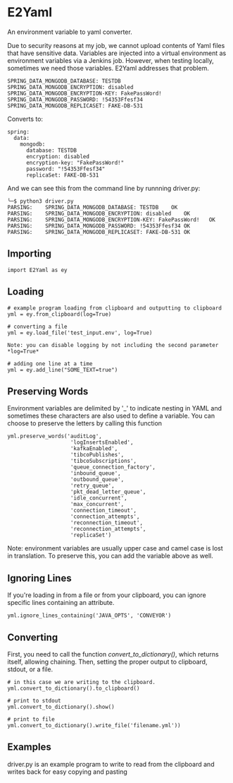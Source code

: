 # E2Yaml
An environment variable to yaml converter. 

Due to security reasons at my job, we cannot upload contents of Yaml files that have sensitive data. Variables are injected into a virtual environment as environment variables via a Jenkins job. However, when testing locally, sometimes we need those variables. E2Yaml addresses that problem.

```
SPRING_DATA_MONGODB_DATABASE: TESTDB
SPRING_DATA_MONGODB_ENCRYPTION: disabled
SPRING_DATA_MONGODB_ENCRYPTION-KEY: FakePassWord!
SPRING_DATA_MONGODB_PASSWORD: !54353Ffesf34
SPRING_DATA_MONGODB_REPLICASET: FAKE-DB-531
```
Converts to:
```
spring:
  data:
    mongodb:
      database: TESTDB
      encryption: disabled
      encryption-key: "FakePassWord!"
      password: "!54353Ffesf34"
      replicaSet: FAKE-DB-531
```
 And we can see this from the command line by runnning driver.py:
 
 ```
 ╰─$ python3 driver.py
PARSING: 	SPRING_DATA_MONGODB_DATABASE: TESTDB	OK
PARSING: 	SPRING_DATA_MONGODB_ENCRYPTION: disabled	OK
PARSING: 	SPRING_DATA_MONGODB_ENCRYPTION-KEY: FakePassWord!	OK
PARSING: 	SPRING_DATA_MONGODB_PASSWORD: !54353Ffesf34	OK
PARSING: 	SPRING_DATA_MONGODB_REPLICASET: FAKE-DB-531	OK
 ```

## Importing
```
import E2Yaml as ey
```

## Loading
```
# example program loading from clipboard and outputting to clipboard
yml = ey.from_clipboard(log=True)

# converting a file
yml = ey.load_file('test_input.env', log=True)

Note: you can disable logging by not including the second parameter *log=True*

# adding one line at a time
yml = ey.add_line("SOME_TEXT=true")
```

## Preserving Words
Environment variables are delimited by '_' to indicate nesting in YAML and sometimes these characters are also used to define a variable. You can choose to preserve the letters by calling this function
```
yml.preserve_words('auditLog',
                    'logInsertsEnabled',
                    'kafkaEnabled',
                    'tibcoPublishes',
                    'tibcoSubscriptions',
                    'queue_connection_factory',
                    'inbound_queue',
                    'outbound_queue',
                    'retry_queue',
                    'pkt_dead_letter_queue',
                    'idle_concurrent',
                    'max_concurrent',
                    'connection_timeout',
                    'connection_attempts',
                    'reconnection_timeout',
                    'reconnection_attempts',
                    'replicaSet')
```
Note: environment variables are usually upper case and camel case is lost in translation. To preserve this, you can add the variable above as well.

## Ignoring Lines
If you're loading in from a file or from your clipboard, you can ignore specific lines containing an attribute.
```
yml.ignore_lines_containing('JAVA_OPTS', 'CONVEYOR')
```

## Converting
First, you need to call the function *convert_to_dictionary()*, which returns itself, allowing chaining. Then, setting the proper output to clipboard, stdout, or a file.
```
# in this case we are writing to the clipboard.
yml.convert_to_dictionary().to_clipboard()

# print to stdout
yml.convert_to_dictionary().show()

# print to file
yml.convert_to_dictionary().write_file('filename.yml'))
```

## Examples
driver.py is an example program to write to read from the clipboard and writes back for easy copying and pasting
